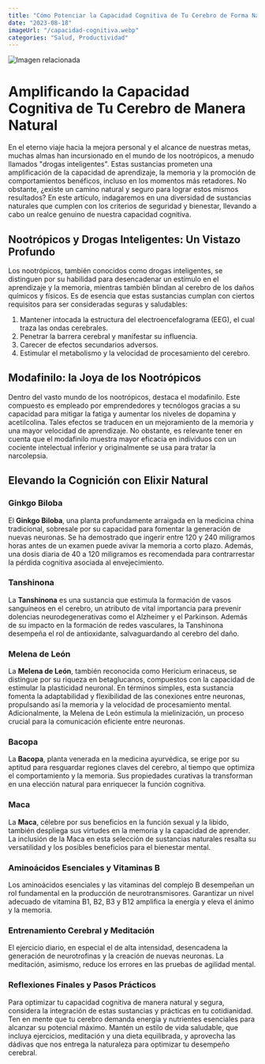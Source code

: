 ```yaml
---
title: "Cómo Potenciar la Capacidad Cognitiva de Tu Cerebro de Forma Natural"
date: "2023-08-18"
imageUrl: "/capacidad-cognitiva.webp"
categories: "Salud, Productividad"
---
```


![Imagen relacionada](/capacidad-cognitiva.webp)

# Amplificando la Capacidad Cognitiva de Tu Cerebro de Manera Natural

En el eterno viaje hacia la mejora personal y el alcance de nuestras metas, muchas almas han incursionado en el mundo de los nootrópicos, a menudo llamados "drogas inteligentes". Estas sustancias prometen una amplificación de la capacidad de aprendizaje, la memoria y la promoción de comportamientos benéficos, incluso en los momentos más retadores. No obstante, ¿existe un camino natural y seguro para lograr estos mismos resultados? En este artículo, indagaremos en una diversidad de sustancias naturales que cumplen con los criterios de seguridad y bienestar, llevando a cabo un realce genuino de nuestra capacidad cognitiva.

## Nootrópicos y Drogas Inteligentes: Un Vistazo Profundo

Los nootrópicos, también conocidos como drogas inteligentes, se distinguen por su habilidad para desencadenar un estímulo en el aprendizaje y la memoria, mientras también blindan al cerebro de los daños químicos y físicos. Es de esencia que estas sustancias cumplan con ciertos requisitos para ser consideradas seguras y saludables:

1. Mantener intocada la estructura del electroencefalograma (EEG), el cual traza las ondas cerebrales.
2. Penetrar la barrera cerebral y manifestar su influencia.
3. Carecer de efectos secundarios adversos.
4. Estimular el metabolismo y la velocidad de procesamiento del cerebro.

## Modafinilo: la Joya de los Nootrópicos

Dentro del vasto mundo de los nootrópicos, destaca el modafinilo. Este compuesto es empleado por emprendedores y tecnólogos gracias a su capacidad para mitigar la fatiga y aumentar los niveles de dopamina y acetilcolina. Tales efectos se traducen en un mejoramiento de la memoria y una mayor velocidad de aprendizaje. No obstante, es relevante tener en cuenta que el modafinilo muestra mayor eficacia en individuos con un cociente intelectual inferior y originalmente se usa para tratar la narcolepsia.

## Elevando la Cognición con Elixir Natural

### Ginkgo Biloba

El **Ginkgo Biloba**, una planta profundamente arraigada en la medicina china tradicional, sobresale por su capacidad para fomentar la generación de nuevas neuronas. Se ha demostrado que ingerir entre 120 y 240 miligramos horas antes de un examen puede avivar la memoria a corto plazo. Además, una dosis diaria de 40 a 120 miligramos es recomendada para contrarrestar la pérdida cognitiva asociada al envejecimiento.

### Tanshinona

La **Tanshinona** es una sustancia que estimula la formación de vasos sanguíneos en el cerebro, un atributo de vital importancia para prevenir dolencias neurodegenerativas como el Alzheimer y el Parkinson. Además de su impacto en la formación de redes vasculares, la Tanshinona desempeña el rol de antioxidante, salvaguardando al cerebro del daño.

### Melena de León

La **Melena de León**, también reconocida como Hericium erinaceus, se distingue por su riqueza en betaglucanos, compuestos con la capacidad de estimular la plasticidad neuronal. En términos simples, esta sustancia fomenta la adaptabilidad y flexibilidad de las conexiones entre neuronas, propulsando así la memoria y la velocidad de procesamiento mental. Adicionalmente, la Melena de León estimula la mielinización, un proceso crucial para la comunicación eficiente entre neuronas.

### Bacopa

La **Bacopa**, planta venerada en la medicina ayurvédica, se erige por su aptitud para resguardar regiones claves del cerebro, al tiempo que optimiza el comportamiento y la memoria. Sus propiedades curativas la transforman en una elección natural para enriquecer la función cognitiva.

### Maca

La **Maca**, célebre por sus beneficios en la función sexual y la libido, también despliega sus virtudes en la memoria y la capacidad de aprender. La inclusión de la Maca en esta selección de sustancias naturales resalta su versatilidad y los posibles beneficios para el bienestar mental.

### Aminoácidos Esenciales y Vitaminas B

Los aminoácidos esenciales y las vitaminas del complejo B desempeñan un rol fundamental en la producción de neurotransmisores. Garantizar un nivel adecuado de vitamina B1, B2, B3 y B12 amplifica la energía y eleva el ánimo y la memoria.

### Entrenamiento Cerebral y Meditación

El ejercicio diario, en especial el de alta intensidad, desencadena la generación de neurotrofinas y la creación de nuevas neuronas. La meditación, asimismo, reduce los errores en las pruebas de agilidad mental.

### Reflexiones Finales y Pasos Prácticos

Para optimizar tu capacidad cognitiva de manera natural y segura, considera la integración de estas sustancias y prácticas en tu cotidianidad. Ten en mente que tu cerebro demanda energía y nutrientes esenciales para alcanzar su potencial máximo. Mantén un estilo de vida saludable, que incluya ejercicios, meditación y una dieta equilibrada, y aprovecha las dádivas que nos entrega la naturaleza para optimizar tu desempeño cerebral.
